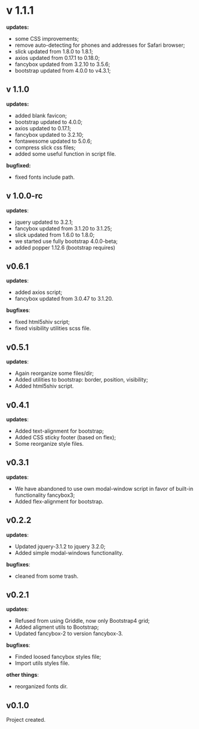 # v 1.1.1
**updates:**
- some CSS improvements;
- remove auto-detecting for phones and addresses for Safari browser;
- slick updated from 1.8.0 to 1.8.1;
- axios updated from 0.17.1 to 0.18.0;
- fancybox updated from 3.2.10 to 3.5.6;
- bootstrap updated from 4.0.0 to v4.3.1;

## v 1.1.0
**updates:**
- added blank favicon;
- bootstrap updated to 4.0.0;
- axios updated to 0.17.1;
- fancybox updated to 3.2.10;
- fontawesome updated to 5.0.6;
- compress slick css files;
- added some useful function in script file.

**bugfixed:**
- fixed fonts include path.

## v 1.0.0-rc
**updates**:
- jquery updated to 3.2.1;
- fancybox updated from 3.1.20 to 3.1.25;
- slick updated from 1.6.0 to 1.8.0;
- we started use fully bootstrap 4.0.0-beta;
- added popper 1.12.6 (bootstrap requires)

## v0.6.1
**updates**:
- added axios script;
- fancybox updated from 3.0.47 to 3.1.20.

**bugfixes**:
- fixed html5shiv script;
- fixed visibility utilities scss file.

## v0.5.1
**updates**:
- Again reorganize some files/dir;
- Added utilities to bootstrap: border, position, visibility;
- Added html5shiv script.

## v0.4.1
**updates**:
- Added text-alignment for bootstrap;
- Added CSS sticky footer (based on flex);
- Some reorganize style files.

## v0.3.1
**updates**:
- We have abandoned to use own modal-window script in favor of built-in functionality fancybox3;
- Added flex-alignment for bootstrap.

## v0.2.2
**updates**:
- Updated jquery-3.1.2 to jquery 3.2.0;
- Added simple modal-windows functionality.

**bugfixes**:
- cleaned from some trash.

## v0.2.1
**updates**:
- Refused from using Griddle, now only Bootstrap4 grid;
- Added aligment utils to Bootstrap;
- Updated fancybox-2 to version fancybox-3.

**bugfixes**:
- Finded loosed fancybox styles file;
- Import utils styles file.

**other things**:
- reorganized fonts dir.

## v0.1.0
Project created.